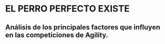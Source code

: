 # EL PERRO PERFECTO EXISTE

## Análisis de los principales factores que influyen en las competiciones de Agility.


